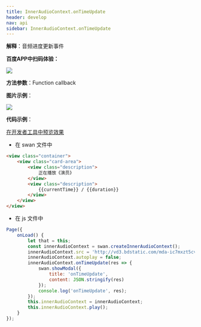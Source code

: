 ```yaml
---
title: InnerAudioContext.onTimeUpdate
header: develop
nav: api
sidebar: InnerAudioContext.onTimeUpdate
---
```




**解释**：音频进度更新事件

**百度APP中扫码体验：**

<img src="https://b.bdstatic.com/miniapp/assets/images/doc_demo/fragment_InnerAudioContextOnTimeUpdate.png"  class="demo-qrcode-image" />

**方法参数**：Function callback

**图片示例**：

<div class="m-doc-custom-examples">
    <div class="m-doc-custom-examples-correct">
        <img src="https://b.bdstatic.com/miniapp/image/onTimeUpdate.gif">
    </div>
    <div class="m-doc-custom-examples-correct">
        <img src=" ">
    </div>
    <div class="m-doc-custom-examples-correct">
        <img src=" ">
    </div>     
</div>

**代码示例**：

<a href="swanide://fragment/7fda9bcf589d3bce795ab773002dd8aa1574544580704" title="在开发者工具中预览效果" target="_self">在开发者工具中预览效果</a>

* 在 swan 文件中

```html
<view class="container">
    <view class="card-area">
        <view class="description"> 
            正在播放《演员》
        </view> 
        <view class="description"> 
            {{currentTime}} / {{duration}}
        </view>
    </view>
</view>
```

* 在 js 文件中

```javascript
Page({
    onLoad() {
        let that = this;
        const innerAudioContext = swan.createInnerAudioContext();
        innerAudioContext.src = 'http://vd3.bdstatic.com/mda-ic7mxzt5cvz6f4y5/mda-ic7mxzt5cvz6f4y5.mp3';
        innerAudioContext.autoplay = false;
        innerAudioContext.onTimeUpdate(res => {
            swan.showModal({
                title: 'onTimeUpdate',
                content: JSON.stringify(res)
            });
            console.log('onTimeUpdate', res);
        });
        this.innerAudioContext = innerAudioContext;
        this.innerAudioContext.play();
    }
});
```
